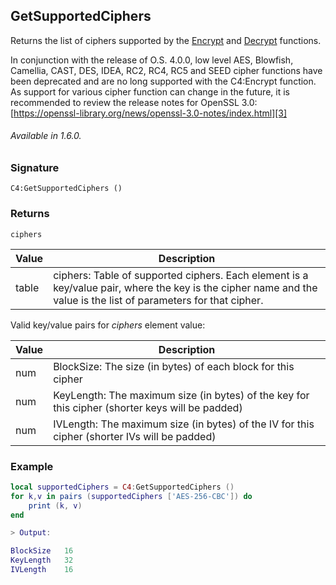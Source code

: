 ## GetSupportedCiphers

Returns the list of ciphers supported by the [Encrypt][1] and [Decrypt][2] functions.

In conjunction with the release of O.S. 4.0.0, low level AES, Blowfish, Camellia, CAST, DES, IDEA, RC2, RC4, RC5 and SEED cipher functions have been deprecated and are no long supported with the C4:Encrypt function. As support for various cipher function can change in the future, it is recommended to review the release notes for OpenSSL 3.0: [https://openssl-library.org/news/openssl-3.0-notes/index.html][3]


###### Available in 1.6.0.


### Signature

`C4:GetSupportedCiphers ()`


### Returns

`ciphers`

| Value | Description                                                                                                                                                        |
| ----- | ------------------------------------------------------------------------------------------------------------------------------------------------------------------ |
| table | ciphers: Table of supported ciphers.  Each element is a key/value pair, where the key is the cipher name and the value is  the list of parameters for that cipher. |

Valid key/value pairs for *ciphers* element value:

| Value | Description                                                                                     |
| ----- | ----------------------------------------------------------------------------------------------- |
| num   | BlockSize: The size (in bytes) of each block for this cipher                                    |
| num   | KeyLength: The maximum size (in bytes) of the key for this cipher (shorter keys will be padded) |
| num   | IVLength: The maximum size (in bytes) of the IV for this cipher (shorter IVs will be padded)    |


### Example

```lua
local supportedCiphers = C4:GetSupportedCiphers ()
for k,v in pairs (supportedCiphers ['AES-256-CBC']) do
	print (k, v)
end

> Output:

BlockSize	16
KeyLength	32
IVLength	16
```



[1]:	https://snap-one.github.io/docs-driverworks-api/#encryption-interface-encrypt
[2]:	https://snap-one.github.io/docs-driverworks-api/#encryption-interface-decrypt
[3]:	https://openssl-library.org/news/openssl-3.0-notes/index.html